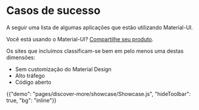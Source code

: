 # Casos de sucesso

<p class="description">A seguir uma lista de algumas aplicações que estão utilizando Material-UI.</p>

Você está usando o Material-UI? [Compartilhe seu produto](https://github.com/mui/mui/issues/22426).

Os sites que incluímos classificam-se bem em pelo menos uma destas dimensões:

- Sem customização do Material Design
- Alto tráfego
- Código aberto

{{"demo": "pages/discover-more/showcase/Showcase.js", "hideToolbar": true, "bg": "inline"}}
